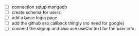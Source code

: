 - [ ] connection setup mongodb
- [ ] create schema for users
- [ ] add a basic login page
- [ ] add the github sso callback thingiy (no need for google)
- [ ] connect the signup and also use useContext for the user info
